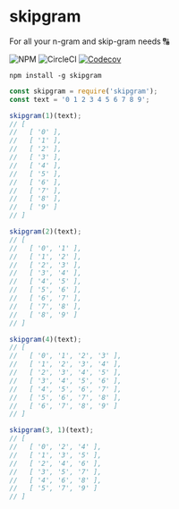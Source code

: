 # skipgram
For all your n-gram and skip-gram needs 🔠

![NPM](https://img.shields.io/npm/v/skipgram.svg)
![CircleCI](https://img.shields.io/circleci/project/github/knowledge-express/skipgram/master.svg)
[![Codecov](https://img.shields.io/codecov/c/github/knowledge-express/skipgram.svg)]()

```
npm install -g skipgram
```

```javascript
const skipgram = require('skipgram');
const text = '0 1 2 3 4 5 6 7 8 9';
```

```javascript
skipgram(1)(text);
// [
//   [ '0' ],
//   [ '1' ],
//   [ '2' ],
//   [ '3' ],
//   [ '4' ],
//   [ '5' ],
//   [ '6' ],
//   [ '7' ],
//   [ '8' ],
//   [ '9' ]
// ]
```

```javascript
skipgram(2)(text);
// [
//   [ '0', '1' ],
//   [ '1', '2' ],
//   [ '2', '3' ],
//   [ '3', '4' ],
//   [ '4', '5' ],
//   [ '5', '6' ],
//   [ '6', '7' ],
//   [ '7', '8' ],
//   [ '8', '9' ]
// ]
```

```javascript
skipgram(4)(text);
// [
//   [ '0', '1', '2', '3' ],
//   [ '1', '2', '3', '4' ],
//   [ '2', '3', '4', '5' ],
//   [ '3', '4', '5', '6' ],
//   [ '4', '5', '6', '7' ],
//   [ '5', '6', '7', '8' ],
//   [ '6', '7', '8', '9' ]
// ]
```

```javascript
skipgram(3, 1)(text);
// [
//   [ '0', '2', '4' ],
//   [ '1', '3', '5' ],
//   [ '2', '4', '6' ],
//   [ '3', '5', '7' ],
//   [ '4', '6', '8' ],
//   [ '5', '7', '9' ]
// ]
```
